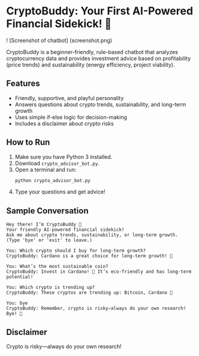 # CryptoBuddy: Your First AI-Powered Financial Sidekick! 🌟

! [Screenshot of chatbot] (screenshot.png)

CryptoBuddy is a beginner-friendly, rule-based chatbot that analyzes cryptocurrency data and provides investment advice based on profitability (price trends) and sustainability (energy efficiency, project viability).

## Features
- Friendly, supportive, and playful personality
- Answers questions about crypto trends, sustainability, and long-term growth
- Uses simple if-else logic for decision-making
- Includes a disclaimer about crypto risks

## How to Run
1. Make sure you have Python 3 installed.
2. Download `crypto_advisor_bot.py`.
3. Open a terminal and run:
   ```bash
   python crypto_advisor_bot.py
   ```
4. Type your questions and get advice!

## Sample Conversation
```
Hey there! I’m CryptoBuddy 🤖
Your friendly AI-powered financial sidekick!
Ask me about crypto trends, sustainability, or long-term growth.
(Type 'bye' or 'exit' to leave.)

You: Which crypto should I buy for long-term growth?
CryptoBuddy: Cardano is a great choice for long-term growth! 🚀

You: What’s the most sustainable coin?
CryptoBuddy: Invest in Cardano! 🌱 It’s eco-friendly and has long-term potential!

You: Which crypto is trending up?
CryptoBuddy: These cryptos are trending up: Bitcoin, Cardano 🚀

You: bye
CryptoBuddy: Remember, crypto is risky—always do your own research! Bye! 👋
```

## Disclaimer
Crypto is risky—always do your own research! 
